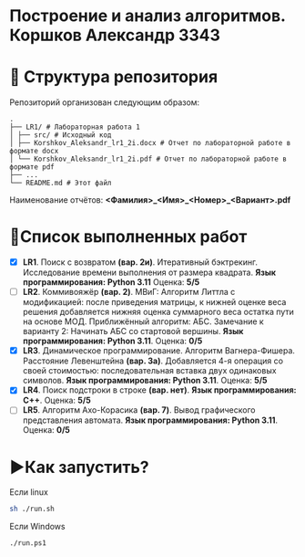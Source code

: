 <h1>Построение и анализ алгоритмов. Коршков Александр 3343</h1>
<h1>📁 Структура репозитория</h1>

Репозиторий организован следующим образом:
```
.
├── LR1/ # Лабораторная работа 1
│ ├── src/ # Исходный код
│ ├── Korshkov_Aleksandr_lr1_2i.docx # Отчет по лабораторной работе в формате docx
│ └── Korshkov_Aleksandr_lr1_2i.pdf # Отчет по лабораторной работе в формате pdf
├── ...
└── README.md # Этот файл
```
Наименование отчётов: **<Фамилия>\_<Имя>\_<Номер>\_<Вариант>.pdf**
<h1><b>📃Список выполненных работ</b></h1>

- [x] **LR1**. Поиск с возвратом **(вар. 2и)**. Итеративный бэктрекинг. Исследование времени выполнения от размера квадрата. **Язык программирования: Python 3.11** Оценка: **5/5**
- [ ] **LR2**. Коммивояжёр **(вар. 2)**. МВиГ: Алгоритм Литтла с модификацией: после приведения матрицы, к нижней
оценке веса решения добавляется нижняя оценка суммарного веса остатка пути на основе МОД. Приближённый алгоритм: АБС. Замечание к варианту 2: Начинать АБС со стартовой вершины. **Язык программирования: Python 3.11**. Оценка: **0/5**
- [x] **LR3**. Динамическое программирование. Алгоритм Вагнера-Фишера. Расстояние Левенштейна **(вар. 3а)**. Добавляется 4-я операция со своей стоимостью: последовательная вставка
двух одинаковых символов. **Язык программирования: Python 3.11**. Оценка: **5/5**
- [x] **LR4**. Поиск подстроки в строке **(вар. нет)**. **Язык программирования: C++**. Оценка: **5/5**
- [ ] **LR5**. Алгоритм Ахо-Корасика **(вар. 7)**. Вывод графического представления автомата. **Язык программирования: Python 3.11**. Оценка: **0/5**

<h1><b>▶️Как запустить?</h1></b>
Если linux

```bash
sh ./run.sh
```

Если Windows
```pwsh
./run.ps1
```
